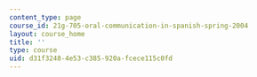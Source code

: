 ```yaml
---
content_type: page
course_id: 21g-705-oral-communication-in-spanish-spring-2004
layout: course_home
title: ''
type: course
uid: d31f3248-4e53-c385-920a-fcece115c0fd
---
```

